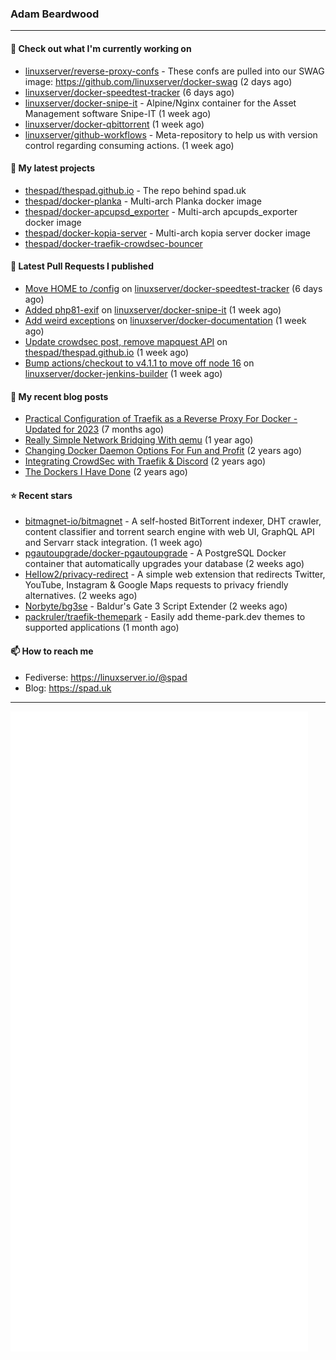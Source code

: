### Adam Beardwood
---
#### 👷 Check out what I'm currently working on

- [linuxserver/reverse-proxy-confs](https://github.com/linuxserver/reverse-proxy-confs) - These confs are pulled into our SWAG image: https://github.com/linuxserver/docker-swag (2 days ago)
- [linuxserver/docker-speedtest-tracker](https://github.com/linuxserver/docker-speedtest-tracker) (6 days ago)
- [linuxserver/docker-snipe-it](https://github.com/linuxserver/docker-snipe-it) - Alpine/Nginx container for the Asset Management software Snipe-IT (1 week ago)
- [linuxserver/docker-qbittorrent](https://github.com/linuxserver/docker-qbittorrent) (1 week ago)
- [linuxserver/github-workflows](https://github.com/linuxserver/github-workflows) - Meta-repository to help us with version control regarding consuming actions.  (1 week ago)

#### 🌱 My latest projects

- [thespad/thespad.github.io](https://github.com/thespad/thespad.github.io) - The repo behind spad.uk
- [thespad/docker-planka](https://github.com/thespad/docker-planka) - Multi-arch Planka docker image
- [thespad/docker-apcupsd_exporter](https://github.com/thespad/docker-apcupsd_exporter) - Multi-arch apcupds_exporter docker image
- [thespad/docker-kopia-server](https://github.com/thespad/docker-kopia-server) - Multi-arch kopia server docker image 
- [thespad/docker-traefik-crowdsec-bouncer](https://github.com/thespad/docker-traefik-crowdsec-bouncer)

#### 🔨 Latest Pull Requests I published

- [Move HOME to /config](https://github.com/linuxserver/docker-speedtest-tracker/pull/8) on [linuxserver/docker-speedtest-tracker](https://github.com/linuxserver/docker-speedtest-tracker) (6 days ago)
- [Added php81-exif](https://github.com/linuxserver/docker-snipe-it/pull/67) on [linuxserver/docker-snipe-it](https://github.com/linuxserver/docker-snipe-it) (1 week ago)
- [Add weird exceptions](https://github.com/linuxserver/docker-documentation/pull/187) on [linuxserver/docker-documentation](https://github.com/linuxserver/docker-documentation) (1 week ago)
- [Update crowdsec post, remove mapquest API](https://github.com/thespad/thespad.github.io/pull/7) on [thespad/thespad.github.io](https://github.com/thespad/thespad.github.io) (1 week ago)
- [Bump actions/checkout to v4.1.1 to move off node 16](https://github.com/linuxserver/docker-jenkins-builder/pull/236) on [linuxserver/docker-jenkins-builder](https://github.com/linuxserver/docker-jenkins-builder) (1 week ago)

#### 📜 My recent blog posts

- [Practical Configuration of Traefik as a Reverse Proxy For Docker - Updated for 2023](https://www.spad.uk/posts/practical-configuration-of-traefik-as-a-reverse-proxy-for-docker-updated-for-2023/) (7 months ago)
- [Really Simple Network Bridging With qemu](https://www.spad.uk/posts/really-simple-network-bridging-with-qemu/) (1 year ago)
- [Changing Docker Daemon Options For Fun and Profit](https://www.spad.uk/posts/changing-docker-daemon-options-for-fun-and-profit/) (2 years ago)
- [Integrating CrowdSec with Traefik &amp; Discord](https://www.spad.uk/posts/integrating-crowdsec-with-traefik-discord/) (2 years ago)
- [The Dockers I Have Done](https://www.spad.uk/posts/the-dockers-i-have-done/) (2 years ago)

#### ⭐ Recent stars

- [bitmagnet-io/bitmagnet](https://github.com/bitmagnet-io/bitmagnet) - A self-hosted BitTorrent indexer, DHT crawler, content classifier and torrent search engine with web UI, GraphQL API and Servarr stack integration. (1 week ago)
- [pgautoupgrade/docker-pgautoupgrade](https://github.com/pgautoupgrade/docker-pgautoupgrade) - A PostgreSQL Docker container that automatically upgrades your database (2 weeks ago)
- [HeIIow2/privacy-redirect](https://github.com/HeIIow2/privacy-redirect) - A simple web extension that redirects Twitter, YouTube, Instagram &amp; Google Maps requests to privacy friendly alternatives. (2 weeks ago)
- [Norbyte/bg3se](https://github.com/Norbyte/bg3se) - Baldur&#39;s Gate 3 Script Extender (2 weeks ago)
- [packruler/traefik-themepark](https://github.com/packruler/traefik-themepark) - Easily add theme-park.dev themes to supported applications (1 month ago)

#### 📫 How to reach me
- Fediverse: https://linuxserver.io/@spad
- Blog: https://spad.uk
---
<img src="https://raw.githubusercontent.com/thespad/thespad/main/github-metrics.svg">
